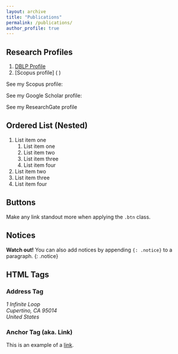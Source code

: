 ```yaml
---
layout: archive
title: "Publications"
permalink: /publications/
author_profile: true
---
```

 
## Research Profiles
  1. [DBLP Profile](http://github.com "Github")
  2. [Scopus profile] ( )
 
 See my Scopus profile:
 
 See my Google Scholar profile:
 
 See my ResearchGate profile
 
 
## Ordered List (Nested)

  1. List item one 
      1. List item one 
      2. List item two
      3. List item three
      4. List item four
  2. List item two
  3. List item three
  4. List item four

## Buttons

Make any link standout more when applying the `.btn` class.

## Notices

**Watch out!** You can also add notices by appending `{: .notice}` to a paragraph.
{: .notice}

## HTML Tags

### Address Tag

<address>
  1 Infinite Loop<br /> Cupertino, CA 95014<br /> United States
</address>

### Anchor Tag (aka. Link)

This is an example of a [link](http://github.com "Github").
